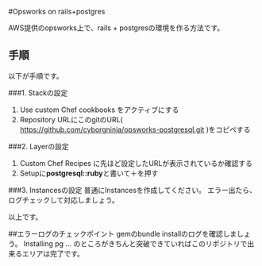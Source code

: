 #Opsworks on rails+postgres

AWS提供のopsworks上で、rails + postgresの環境を作る方法です。


## 手順

以下が手順です。

###1. Stackの設定

1. Use custom Chef cookbooks をアクティブにする
2. Repository URLにこのgitのURL( https://github.com/cyborgninja/opsworks-postgresql.git )をコピペする

###2. Layerの設定
1. Custom Chef Recipes に先ほど設定したURLが表示されているか確認する
2. Setupに**postgresql::ruby**と書いて＋を押す

###3. Instancesの設定
普通にInstancesを作成してください。
エラー出たら、ログチェックして対応しましょう。


以上です。


##エラーログのチェックポイント
gemのbundle installのログを確認しましょう。
Installing pg ...
のところがきちんと突破できていればこのリポジトリで出来るエリアは完了です。 



